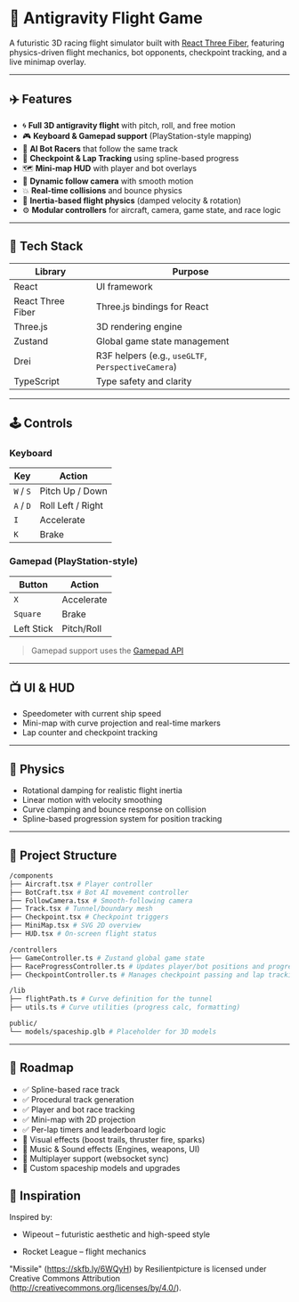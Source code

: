 # 🚀 Antigravity Flight Game

A futuristic 3D racing flight simulator built with [React Three Fiber](https://github.com/pmndrs/react-three-fiber), featuring physics-driven flight mechanics, bot opponents, checkpoint tracking, and a live minimap overlay.

---

## ✈️ Features

- 🌀 **Full 3D antigravity flight** with pitch, roll, and free motion
- 🎮 **Keyboard & Gamepad support** (PlayStation-style mapping)
- 🤖 **AI Bot Racers** that follow the same track
- 🧭 **Checkpoint & Lap Tracking** using spline-based progress
- 🗺️ **Mini-map HUD** with player and bot overlays
- 🎥 **Dynamic follow camera** with smooth motion
- 💥 **Real-time collisions** and bounce physics
- 🧠 **Inertia-based flight physics** (damped velocity & rotation)
- ⚙️ **Modular controllers** for aircraft, camera, game state, and race logic

---

## 🧩 Tech Stack

| Library           | Purpose                                            |
| ----------------- | -------------------------------------------------- |
| React             | UI framework                                       |
| React Three Fiber | Three.js bindings for React                        |
| Three.js          | 3D rendering engine                                |
| Zustand           | Global game state management                       |
| Drei              | R3F helpers (e.g., `useGLTF`, `PerspectiveCamera`) |
| TypeScript        | Type safety and clarity                            |

---

## 🕹️ Controls

### Keyboard

| Key       | Action            |
| --------- | ----------------- |
| `W` / `S` | Pitch Up / Down   |
| `A` / `D` | Roll Left / Right |
| `I`       | Accelerate        |
| `K`       | Brake             |

### Gamepad (PlayStation-style)

| Button     | Action     |
| ---------- | ---------- |
| `X`        | Accelerate |
| `Square`   | Brake      |
| Left Stick | Pitch/Roll |

> Gamepad support uses the [Gamepad API](https://developer.mozilla.org/en-US/docs/Web/API/Gamepad_API)

---

## 📺 UI & HUD

- Speedometer with current ship speed
- Mini-map with curve projection and real-time markers
- Lap counter and checkpoint tracking

---

## 🧠 Physics

- Rotational damping for realistic flight inertia
- Linear motion with velocity smoothing
- Curve clamping and bounce response on collision
- Spline-based progression system for position tracking

---

## 📁 Project Structure

```bash
/components
├── Aircraft.tsx # Player controller
├── BotCraft.tsx # Bot AI movement controller
├── FollowCamera.tsx # Smooth-following camera
├── Track.tsx # Tunnel/boundary mesh
├── Checkpoint.tsx # Checkpoint triggers
├── MiniMap.tsx # SVG 2D overview
├── HUD.tsx # On-screen flight status

/controllers
├── GameController.ts # Zustand global game state
├── RaceProgressController.ts # Updates player/bot positions and progress
├── CheckpointController.ts # Manages checkpoint passing and lap tracking

/lib
├── flightPath.ts # Curve definition for the tunnel
├── utils.ts # Curve utilities (progress calc, formatting)

public/
└── models/spaceship.glb # Placeholder for 3D models
```

---

## 🏁 Roadmap

- ✅ Spline-based race track
- ✅ Procedural track generation
- ✅ Player and bot race tracking
- ✅ Mini-map with 2D projection
- ✅ Per-lap timers and leaderboard logic
- 🔲 Visual effects (boost trails, thruster fire, sparks)
- 🔲 Music & Sound effects (Engines, weapons, UI)
- 🔲 Multiplayer support (websocket sync)
- 🔲 Custom spaceship models and upgrades

## 🧠 Inspiration

Inspired by:

- Wipeout – futuristic aesthetic and high-speed style

- Rocket League – flight mechanics

"Missile" (https://skfb.ly/6WQyH) by Resilientpicture is licensed under Creative Commons Attribution (http://creativecommons.org/licenses/by/4.0/).
